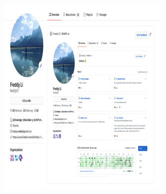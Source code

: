 <img src="https://github.com/freddyli7/freddyli7/blob/master/my_git_profile_2.png" width="900px" height="600px" alt="my_git_profile" /> 
